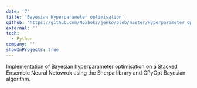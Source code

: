 ```yaml
---
date: '7'
title: 'Bayesian Hyperparameter optimisation'
github: 'https://github.com/Noxboks/jenko/blob/master/Hyperparameter_Optimisation_Script_3-1.py'
external: ''
tech:
  - Python
company: ''
showInProjects: true
---
```


Implementation of Bayesian hyperparameter optimisation on a Stacked Ensemble Neural Netowrok using the Sherpa library and GPyOpt Bayesian algorithm.
